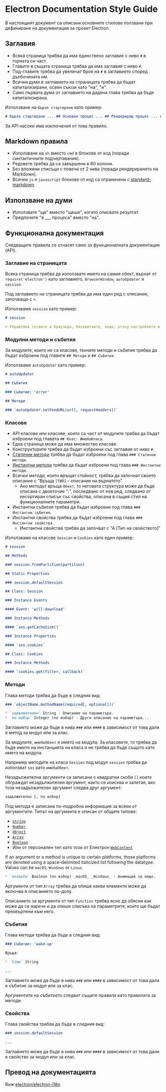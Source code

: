 # Electron Documentation Style Guide

В настоящият документ са описани основните стилове ползвани при дефиниране на документация за проект Electron.

## Заглавия

* Всяка страница трябва да има единствено заглавие с ниво `#` в горната си част.
* Главите в същата страница трябва да има заглавия с ниво `#`.
* Под-главите трябва да увеличат броя на `#` в заглавието според дълбочината им.
* Всички думи в заглавието на страницата трябва да бъдат капитализирани, освен съюзи като "на", "и".
* Само първата дума от заглавието на дадена глава трябва да бъде капитализирана.

Използване на `Бързо стартиране` като пример:

```markdown
# Бързо стартиране ... ## Основен процес ... ## Рендериращ процес ... ## Изпълни твоето приложение ... ### Изпълни като дистрибутор ... ### Ръчно изтегли бинарния Електрон ...
```

За API насоки има изключения от това правило.

## Markdown правила

* Използване на `sh` вместо `cmd` в блокове от код (поради синтактичните подчертавания).
* Редовете трябва да са завършени в 80 колони.
* Без вложени списъци с повече от 2 нива (поради рендерирането на Markdown).
* Всички `js` и `javascript` блокове от код са ограничени с [standard-markdown](http://npm.im/standard-markdown).

## Използване на думи

* Използвате "ще" вместо "щеше", когато описвате резултат.
* Предпочете "в ___ процеса" вместо "на".

## Функционална документация

Следващите правила се отнасят само за функционалната документация (API).

### Заглавие на страницата

Всяка страница трябва да използвате името на самия обект, върнат от `require('electron')` като заглавието, `BrowserWindow`, `autoUpdater` и `session`.

Под заглавието на страницата трябва да има един ред с описание, започващо с `>`.

Използваме `session` като пример:

```markdown
# session

> Управлява сесиите в браузъра, бисквитките, кеша, proxy настройките и др.
```

### Модулни методи и събития

За модулите, които не са класове, техните методи и събития трябва да бъдат изброени под главите `## Методи` и `## Събития`.

Използваме `autoUpdater` като пример:

```markdown
# autoUpdater

## Събития

### Събитие: 'error'

## Методи

### `autoUpdater.setFeedURL(url[, requestHeaders])`
```

### Класове

* API класове или класове, които са част от модулите трябва да бъдат изброени под главата `## Клас: ИмеНаКласа`.
* Една страница може да има множество класове.
* Конструкторите трябва да бъдат изброени със заглавия от ниво `#`.
* [Статични методи](https://developer.mozilla.org/en-US/docs/Web/JavaScript/Reference/Classes/static) трябва да бъдат изброени под глава `### Статични методи`.
* [Инстантни методи](https://developer.mozilla.org/en-US/docs/Web/JavaScript/Reference/Classes#Prototype_methods) трябва да бъдат изброени под глава `### Инстантни методи`.
* Всички методи, които връщат стойност, трябва да започнат своето описание с "Връща `[ТИП]` - описание на върнатото" 
  * Ако методът връща `Обект`, то неговата структура може да бъде описана с двоеточие ":", последвано от нов ред, следвано от несортиран списък със свойства, описани в същия стил на функционалните параметри.
* Инстантни събития трябва да бъдат изброени под глава `### Инстантни събития`.
* Инстантни свойства трябва да бъдат изброени под глава `### Инстантни свойства` . 
  * Инстантни свойства трябва да започват с "А [Тип на свойството]"

Използваме на класове `Session` и `Cookies` като един пример:

```markdown
# session

## Methods

### session.fromPartition(partition)

## Static Properties

### session.defaultSession

## Class: Session

### Instance Events

#### Event: 'will-download'

### Instance Methods

#### `ses.getCacheSize()`

### Instance Properties

#### `ses.cookies`

## Class: Cookies

### Instance Methods

#### `cookies.get(filter, callback)`
```

### Методи

Глава методи трябва да бъде в следния вид:

```markdown
### `objectName.methodName(required[, optional]))`

* `задължителен` String - Описание на параметъра.
* `по избор` Integer (по избор) - Друго описание на параметъра...
```

Заглавието може да бъде в нива `###` или `####` в зависимост от това дали е метод за модул или за клас.

За модулите, `имеНаОбект` е името на модула. За класовете, то трябва да бъде името на инстанцията на класа и не трябва да бъде същото като името на модула.

Например методите на класа `Session` под модул `session` трябва да използват `ses` като `имеНаОбект`.

Незадължителни аргументи са записани с квадратни скоби `[]` които обграждат незадължителен аргумент, както се изисква и запетая, ако този незадължителен аргумент следва друг аргумент:

```sh
задължително [, по избор]
```

Под метода е записана по-подробна информация за всеки от аргументите. Типът на аргумента е описан от общите типове:

* [`String`](https://developer.mozilla.org/en-US/docs/Web/JavaScript/Reference/Global_Objects/String)
* [`Number`](https://developer.mozilla.org/en-US/docs/Web/JavaScript/Reference/Global_Objects/Number)
* [`Object`](https://developer.mozilla.org/en-US/docs/Web/JavaScript/Reference/Global_Objects/Object)
* [`Array`](https://developer.mozilla.org/en-US/docs/Web/JavaScript/Reference/Global_Objects/Array)
* [`Boolean`](https://developer.mozilla.org/en-US/docs/Web/JavaScript/Reference/Global_Objects/Boolean)
* Или от персонален тип като този от Електрон [`WebContent`](api/web-contents.md)

If an argument or a method is unique to certain platforms, those platforms are denoted using a space-delimited italicized list following the datatype. Values can be `macOS`, `Windows` or `Linux`.

```markdown
* `animate` Boolean (по избор) _macOS_ _Windows_ - Анимация за нещо.
```

Аргументи от тип `Array` трябва да опише какви елементи може да включва в описанието по-долу.

Описанието за аргументи от тип `Function` трябва ясно да обясни как може да се нарече и да опише списъка на параметрите, които ще бъдат прехвърлени към него.

### Събития

Глава методи трябва да бъде в следния вид:

```markdown
### Събитие: 'wake-up'

Връща:

* `time` String

...
```

Заглавието може да бъде в нива `###` или `####` в зависимост от това дали е събитие за модул или за клас.

Аргументите на събитието следват същите правила като правилата за методи.

### Свойства

Глава свойства трябва да бъде в следния вид:

```markdown
### session.defaultSession

...
```

Заглавието може да бъде в нива `###` или `####` в зависимост от това дали е свойство за модул или за клас.

## Превод на документацията

Виж [electron/electron-i18n](https://github.com/electron/i18n#readme)